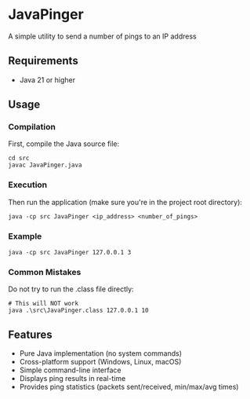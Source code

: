# JavaPinger
A simple utility to send a number of pings to an IP address

## Requirements
- Java 21 or higher

## Usage

### Compilation
First, compile the Java source file:
```
cd src
javac JavaPinger.java
```

### Execution
Then run the application (make sure you're in the project root directory):
```
java -cp src JavaPinger <ip_address> <number_of_pings>
```

### Example
```
java -cp src JavaPinger 127.0.0.1 3
```

### Common Mistakes
Do not try to run the .class file directly:
```
# This will NOT work
java .\src\JavaPinger.class 127.0.0.1 10
```

## Features
- Pure Java implementation (no system commands)
- Cross-platform support (Windows, Linux, macOS)
- Simple command-line interface
- Displays ping results in real-time
- Provides ping statistics (packets sent/received, min/max/avg times)
